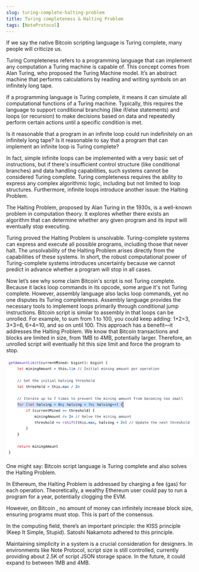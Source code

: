 ```yaml
---
slug: turing-complete-halting-problem
title: Turing completeness & Halting Problem
tags: [NoteProtocol]
---
```


If we say the native Bitcoin scripting language is Turing complete, many people will criticize us.

Turing Completeness refers to a programming language that can implement any computation a Turing machine is capable of. This concept comes from Alan Turing, who proposed the Turing Machine model. It’s an abstract machine that performs calculations by reading and writing symbols on an infinitely long tape.

If a programming language is Turing complete, it means it can simulate all computational functions of a Turing machine. Typically, this requires the language to support conditional branching (like if/else statements) and loops (or recursion) to make decisions based on data and repeatedly perform certain actions until a specific condition is met.

Is it reasonable that a program in an infinite loop could run indefinitely on an infinitely long tape? Is it reasonable to say that a program that can implement an infinite loop is Turing complete?

In fact, simple infinite loops can be implemented with a very basic set of instructions, but if there's insufficient control structure (like conditional branches) and data handling capabilities, such systems cannot be considered Turing complete. Turing completeness requires the ability to express any complex algorithmic logic, including but not limited to loop structures. Furthermore, infinite loops introduce another issue: the Halting Problem.

The Halting Problem, proposed by Alan Turing in the 1930s, is a well-known problem in computation theory. It explores whether there exists an algorithm that can determine whether any given program and its input will eventually stop executing.

Turing proved the Halting Problem is unsolvable. Turing-complete systems can express and execute all possible programs, including those that never halt. The unsolvability of the Halting Problem arises directly from the capabilities of these systems. In short, the robust computational power of Turing-complete systems introduces uncertainty because we cannot predict in advance whether a program will stop in all cases.

Now let’s see why some claim Bitcoin's script is not Turing complete. Because it lacks loop commands in its opcode, some argue it's not Turing complete. However, assembly language also lacks loop commands, yet no one disputes its Turing completeness. Assembly language provides the necessary tools to implement loops primarily through conditional jump instructions. Bitcoin script is similar to assembly in that loops can be unrolled. For example, to sum from 1 to 100, you could keep adding: 1+2=3, 3+3=6, 6+4=10, and so on until 100. This approach has a benefit—it addresses the Halting Problem. We know that Bitcoin transactions and blocks are limited in size, from 1MB to 4MB, potentially larger. Therefore, an unrolled script will eventually hit this size limit and force the program to stop.

![Image1](./scrypt-loop.png)

One might say: Bitcoin script language is Turing complete and also solves the Halting Problem.

In Ethereum, the Halting Problem is addressed by charging a fee (gas) for each operation. Theoretically, a wealthy Ethereum user could pay to run a program for a year, potentially clogging the EVM.

However, on Bitcoin , no amount of money can infinitely increase block size, ensuring programs must stop. This is part of the consensus.

In the computing field, there’s an important principle: the KISS principle (Keep It Simple, Stupid). Satoshi Nakamoto adhered to this principle.

Maintaining simplicity in a system is a crucial consideration for designers. In environments like Note Protocol, script size is still controlled, currently providing about 2.5K of script JSON storage space. In the future, it could expand to between 1MB and 4MB.
